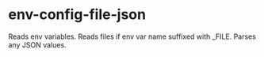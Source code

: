 # env-config-file-json

Reads env variables. Reads files if env var name suffixed with \_FILE. Parses
any JSON values.
